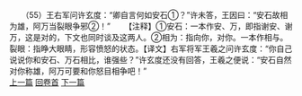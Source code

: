 　　（55）王右军问许玄度：“卿自言何如安石①？”许未答，王因曰：“安石故相为雄，阿万当裂眼争邪②！”
　　【注释】①安石：一本作安、万，即指谢安、谢万，这是对的，下文也同时谈及这两人。②相为：指向你，对你。一本作相与。裂眼：指睁大眼睛，形容愤怒的状态。【译文】右军将军王羲之问许玄度：“你自己说说你和安石、万石相比，谁强些？”许玄度还没有回答，王羲之便说：“安石自然对你称雄，阿万可要和你怒目相争吧！”
<br>[上一篇](09_54) [回卷首](09_00) [下一篇](09_56)
